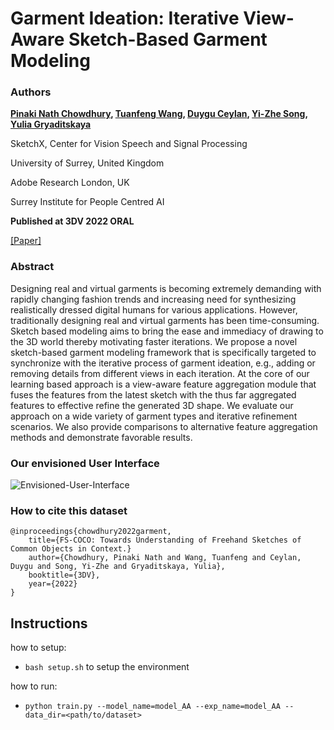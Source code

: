 # Garment Ideation: Iterative View-Aware Sketch-Based Garment Modeling

### **Authors**

**[Pinaki Nath Chowdhury](https://pinakinathc.me), [Tuanfeng Wang](tuanfeng.github.io/), [Duygu Ceylan](https://www.duygu-ceylan.com/), [Yi-Zhe Song](https://scholar.google.co.uk/citations?user=irZFP_AAAAAJ&hl=en), [Yulia Gryaditskaya](https://yulia.gryaditskaya.com/)**


SketchX, Center for Vision Speech and Signal Processing

University of Surrey, United Kingdom

Adobe Research London, UK

Surrey Institute for People Centred AI

**Published at 3DV 2022 ORAL**

[[Paper]](http://www.pinakinathc.me/assets/papers/3DV_2022.pdf)


### **Abstract**
Designing real and virtual garments is becoming extremely demanding with rapidly changing fashion trends and increasing need for synthesizing realistically dressed digital humans for various applications. However, traditionally designing real and virtual garments has been time-consuming. Sketch based modeling aims to bring the ease and immediacy of drawing to the 3D world thereby motivating faster iterations. We propose a novel sketch-based garment modeling framework that is specifically targeted to synchronize with the iterative process of garment ideation, e.g., adding or removing details from different views in each iteration. At the core of our learning based approach is a view-aware feature aggregation module that fuses the features from the latest sketch with the thus far aggregated features to effective refine the generated 3D shape. We evaluate our approach on a wide variety of garment types and iterative refinement scenarios. We also provide comparisons to alternative feature aggregation methods and demonstrate favorable results. 


### **Our envisioned User Interface**
![Envisioned-User-Interface](http://www.pinakinathc.me/assets/images/3DV22-teaser.png)

### **How to cite this dataset**
```
@inproceedings{chowdhury2022garment,
    title={FS-COCO: Towards Understanding of Freehand Sketches of Common Objects in Context.}
    author={Chowdhury, Pinaki Nath and Wang, Tuanfeng and Ceylan, Duygu and Song, Yi-Zhe and Gryaditskaya, Yulia},
    booktitle={3DV},
    year={2022}
}
```

## Instructions

how to setup:

- `bash setup.sh` to setup the environment

how to run:

- `python train.py --model_name=model_AA --exp_name=model_AA --data_dir=<path/to/dataset>`
